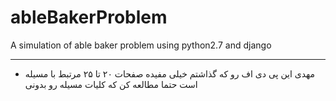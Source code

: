 # ableBakerProblem
A simulation of able baker problem using python2.7 and django

------------------------------------------------------------
 - مهدی این پی دی اف رو که گذاشتم خیلی مفیده صفحات ۲۰ تا ۲۵ مرتبط با مسیله است حتما مطالعه کن که کلیات مسیله رو بدونی

